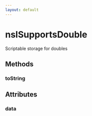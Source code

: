 ```yaml
---
layout: default
---
```


# nsISupportsDouble #
  
Scriptable storage for doubles  
  

## Methods ##

### toString ###

## Attributes ##

### data ###
